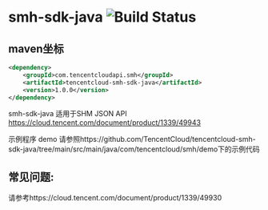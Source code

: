 # smh-sdk-java ![Build Status](https://api.travis-ci.org/tencentcloud/smh-sdk-java.svg?branch=master)



## maven坐标

```xml
<dependency>
    <groupId>com.tencentcloudapi.smh</groupId>
    <artifactId>tencentcloud-smh-sdk-java</artifactId>
    <version>1.0.0</version>
</dependency>
```

smh-sdk-java 适用于SHM JSON API https://cloud.tencent.com/document/product/1339/49943

示例程序 demo 请参照https://github.com/TencentCloud/tencentcloud-smh-sdk-java/tree/main/src/main/java/com/tencentcloud/smh/demo下的示例代码

## 常见问题:
请参考https://cloud.tencent.com/document/product/1339/49930
